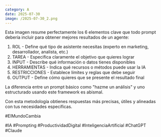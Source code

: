 ```yaml
--- 
category: A 
date: 2025-07-30 
image: /2025-07-30_2.png 
--- 
```


Esta imagen resume perfectamente los 6 elementos clave que todo prompt debería incluir para obtener mejores resultados de un agente:

1) ROL - Define qué tipo de asistente necesitas (experto en marketing, desarrollador, analista, etc.)
2) TAREA - Especifica claramente el objetivo que quieres lograr
3) INPUT - Describe qué información o datos tienes disponibles
4) HERRAMIENTAS - Indica qué recursos o métodos puede usar la IA
5) RESTRICCIONES - Establece límites y reglas que debe seguir
6) OUTPUT - Define cómo quieres que se presente el resultado final

La diferencia entre un prompt básico como "hazme un análisis" y uno estructurado usando este framework es abismal. 

Con esta metodología obtienes respuestas más precisas, útiles y alineadas con tus necesidades específicas.

#ElMundoCambia

#IA #Prompting #ProductividadDigital #InteligenciaArtificial #ChatGPT #Claude